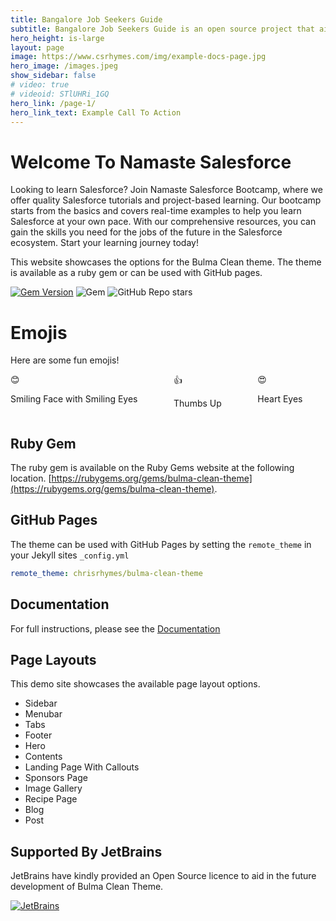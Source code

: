 ```yaml
---
title: Bangalore Job Seekers Guide
subtitle: Bangalore Job Seekers Guide is an open source project that aims to provide guidance and support to job seekers who are planning to move to Bangalore. As someone who has been through the process, I understand the struggles and challenges that come with job hunting.
hero_height: is-large
layout: page
image: https://www.csrhymes.com/img/example-docs-page.jpg
hero_image: /images.jpeg
show_sidebar: false
# video: true
# videoid: STlUHRi_1GQ
hero_link: /page-1/
hero_link_text: Example Call To Action
---
```


# Welcome To Namaste Salesforce

Looking to learn Salesforce? Join Namaste Salesforce Bootcamp, where we offer quality Salesforce tutorials and project-based learning. Our bootcamp starts from the basics and covers real-time examples to help you learn Salesforce at your own pace. With our comprehensive resources, you can gain the skills you need for the jobs of the future in the Salesforce ecosystem. Start your learning journey today!

This website showcases the options for the Bulma Clean theme. The theme is available as a ruby gem or can be used with GitHub pages. 

[![Gem Version](https://badge.fury.io/rb/bulma-clean-theme.svg)](https://badge.fury.io/rb/bulma-clean-theme)
![Gem](https://img.shields.io/gem/dt/bulma-clean-theme.svg)
![GitHub Repo stars](https://img.shields.io/github/stars/chrisrhymes/bulma-clean-theme?style=social)

<div class="container">
  <h1 class="title has-text-centered">Emojis</h1>
  <p class="subtitle has-text-centered">Here are some fun emojis!</p>
  <div class="columns is-mobile is-centered">
    <div class="column has-text-centered">
      <span class="emoji is-size-3" role="img" aria-label="Smiling Face with Smiling Eyes">😊</span>
      <p class="is-size-5 has-text-weight-bold">Smiling Face with Smiling Eyes</p>
    </div>
    <div class="column has-text-centered">
      <span class="emoji is-size-4" role="img" aria-label="Thumbs Up">👍</span>
      <p class="is-size-5 has-text-weight-bold">Thumbs Up</p>
    </div>
    <div class="column has-text-centered">
      <span class="emoji is-size-5" role="img" aria-label="Heart Eyes">😍</span>
      <p class="is-size-5 has-text-weight-bold">Heart Eyes</p>
    </div>
  </div>
</div>



## Ruby Gem

The ruby gem is available on the Ruby Gems website at the following location. [https://rubygems.org/gems/bulma-clean-theme](https://rubygems.org/gems/bulma-clean-theme).

## GitHub Pages

The theme can be used with GitHub Pages by setting the `remote_theme` in your Jekyll sites `_config.yml`

```yml
remote_theme: chrisrhymes/bulma-clean-theme
```

## Documentation

For full instructions, please see the [Documentation](/bulma-clean-theme/docs/)

## Page Layouts

This demo site showcases the available page layout options. 

* Sidebar
* Menubar
* Tabs
* Footer
* Hero
* Contents
* Landing Page With Callouts
* Sponsors Page
* Image Gallery
* Recipe Page
* Blog
* Post

## Supported By JetBrains

JetBrains have kindly provided an Open Source licence to aid in the future development of Bulma Clean Theme.

[![JetBrains](img/jetbrains-variant-4.svg)](https://www.jetbrains.com/?from=bulma-clean-theme)
